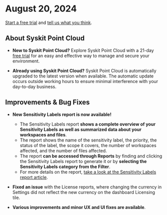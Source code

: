 ﻿---
description: This article lists improvements and bug fixes in the Syskit Point Cloud version 2024.4.58.15
---

# August 20, 2024

[Start a free trial](https://www.syskit.com/products/point/free-trial/) and [tell us what you think](https://www.syskit.com/company/contact-us/).

## About Syskit Point Cloud

* **New to Syskit Point Cloud?** Explore Syskit Point Cloud with a 21-day [free trial](https://www.syskit.com/products/point/free-trial/) for an easy and effective way to manage and secure your environment.

* **Already using Syskit Point Cloud?** Syskit Point Cloud is automatically upgraded to the latest version when available. The automatic update occurs outside working hours to ensure minimal interference with your day-to-day business.

## Improvements & Bug Fixes

* **New Sensitivity Labels report is now available!**
  * The Sensitivity Labels report **shows a complete overview of your Sensitivity Labels as well as summarized data about your workspaces and files**. 
  * The report shows the name of the sensitivity label, the priority, the status of the label, the scope it covers, the number of workspaces affected, and the number of files affected. 
  * The report **can be accessed through Reports** by finding and clicking the Sensitivity Labels report to generate it or by **selecting the Sensitivity Labels category from the Filter**. 
  * For more details on the report, [take a look at the Sensitivity Labels report article](../../reporting/sensitivity-labels.md).

* **Fixed an issue** with the License reports, where changing the currency in Settings did not reflect the new currency on the dashboard Licensing tile.

* **Various improvements and minor UX and UI fixes are available**.